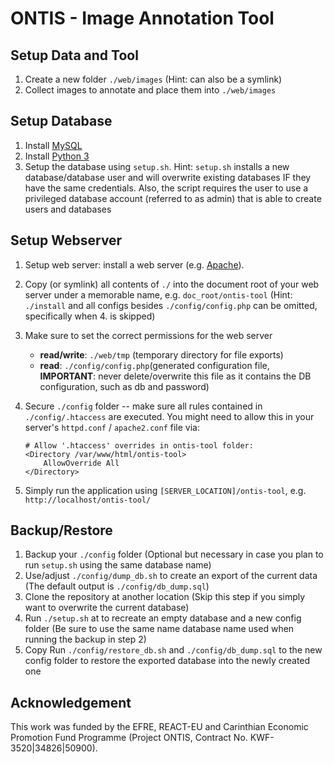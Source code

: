 # ONTIS - Image Annotation Tool

## Setup Data and Tool

1. Create a new folder `./web/images` (Hint: can also be a symlink)
2. Collect images to annotate and place them into `./web/images`

## Setup Database

1. Install [MySQL](https://dev.mysql.com/doc/mysql-getting-started/en/)
2. Install [Python 3](https://www.python.org/)
3. Setup the database using `setup.sh`. Hint: `setup.sh` installs a new database/database user and will overwrite existing databases IF they have the same credentials. Also, the script requires the user to use a privileged database account (referred to as admin) that is able to create users and databases

## Setup Webserver

1. Setup web server: install a web server (e.g. [Apache](https://httpd.apache.org/)).
2. Copy (or symlink) all contents of `./` into the document root of your web server under a memorable name, e.g. `doc_root/ontis-tool` (Hint: `./install` and all configs besides `./config/config.php` can be omitted, specifically when 4. is skipped)
3. Make sure to set the correct permissions for the web server
    - **read/write**: `./web/tmp` (temporary directory for file exports)
    - **read**: `./config/config.php`(generated configuration file, **IMPORTANT**: never delete/overwrite this file as it contains the DB configuration, such as db and password)
4. Secure `./config` folder -- make sure all rules contained in `./config/.htaccess` are executed. You might need to allow this in your server's `httpd.conf` / `apache2.conf` file via:

    ```
    # Allow '.htaccess' overrides in ontis-tool folder:
    <Directory /var/www/html/ontis-tool>
        AllowOverride All
    </Directory>
    ```

5. Simply run the application using `[SERVER_LOCATION]/ontis-tool`, e.g. `http://localhost/ontis-tool/`

## Backup/Restore

1. Backup your `./config` folder (Optional but necessary in case you plan to run `setup.sh` using the same database name)
2. Use/adjust `./config/dump_db.sh` to create an export of the current data (The default output is `./config/db_dump.sql`)
3. Clone the repository at another location (Skip this step if you simply want to overwrite the current database)
4. Run `./setup.sh` at to recreate an empty database and a new config folder (Be sure to use the same name database name used when running the backup in step 2)
5. Copy Run `./config/restore_db.sh` and `./config/db_dump.sql` to the new config folder to restore the exported database into the newly created one

## Acknowledgement
This work was funded by the EFRE, REACT-EU and Carinthian Economic Promotion Fund Programme (Project ONTIS, Contract No. KWF-3520|34826|50900).
